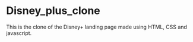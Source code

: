 # Disney_plus_clone
This is the clone of the Disney+ landing page made using HTML, CSS and javascript.
